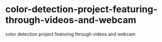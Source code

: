 # color-detection-project-featuring-through-videos-and-webcam
color detection project featuring through videos and webcam
